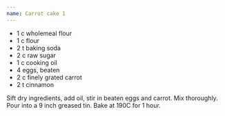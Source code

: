 ```yaml
---
name: Carrot cake 1
---
```


* 1 c wholemeal flour
* 1 c flour
* 2 t baking soda
* 2 c raw sugar
* 1 c cooking oil
* 4 eggs, beaten
* 2 c finely grated carrot
* 2 t cinnamon

Sift dry ingredients, add oil, stir in beaten eggs and carrot.  Mix thoroughly.  Pour into a 9 inch greased tin.  Bake at 190C for 1 hour.

